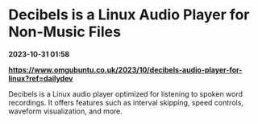 # Decibels is a Linux Audio Player for Non-Music Files

**2023-10-31 01:58**

**https://www.omgubuntu.co.uk/2023/10/decibels-audio-player-for-linux?ref=dailydev**

Decibels is a Linux audio player optimized for listening to spoken word recordings. It offers features such as interval skipping, speed controls, waveform visualization, and more.